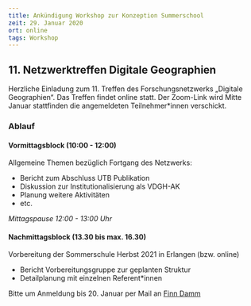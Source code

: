 ```yaml
---
title: Ankündigung Workshop zur Konzeption Summerschool
zeit: 29. Januar 2020
ort: online
tags: Workshop
---
```


## 11. Netzwerktreffen Digitale Geographien

Herzliche Einladung zum 11. Treffen des Forschungsnetzwerks „Digitale Geographien“. Das Treffen findet online statt. Der Zoom-Link wird Mitte Januar stattfinden die angemeldeten Teilnehmer\*innen verschickt.

### Ablauf

#### Vormittagsblock (10:00 - 12:00)
Allgemeine Themen bezüglich Fortgang des Netzwerks:

- Bericht zum Abschluss UTB Publikation
- Diskussion zur Institutionalisierung als VDGH-AK
- Planung weitere Aktivitäten
- etc.

*Mittagspause 12:00 - 13:00 Uhr*

#### Nachmittagsblock (13.30 bis max. 16.30)
Vorbereitung der Sommerschule Herbst 2021 in Erlangen (bzw. online)

- Bericht Vorbereitungsgruppe zur geplanten Struktur
- Detailplanung mit einzelnen Referent*innen

Bitte um Anmeldung bis 20. Januar per Mail an [Finn Damm](mailto:finn.dammann@fau.de)
